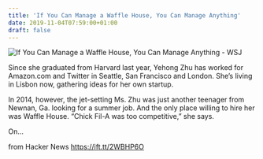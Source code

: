 ```yaml
---
title: 'If You Can Manage a Waffle House, You Can Manage Anything'
date: 2019-11-04T07:59:00+01:00
draft: false
---
```


![](https://images.wsj.net/im-122970/social "If You Can Manage a Waffle House, You Can Manage Anything - WSJ")  

Since she graduated from Harvard last year, Yehong Zhu has worked for Amazon.com and Twitter in Seattle, San Francisco and London. She’s living in Lisbon now, gathering ideas for her own startup.

In 2014, however, the jet-setting Ms. Zhu was just another teenager from Newnan, Ga. looking for a summer job. And the only place willing to hire her was Waffle House. “Chick Fil-A was too competitive,” she says.

On...

  
  
from Hacker News https://ift.tt/2WBHP6O